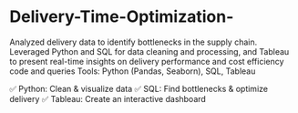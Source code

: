 # Delivery-Time-Optimization-
 Analyzed delivery data to identify bottlenecks in the supply chain. Leveraged Python and SQL for data cleaning and processing, and Tableau to present real-time insights on delivery performance and cost efficiency code and queries
Tools: Python (Pandas, Seaborn), SQL, Tableau

✅ Python: Clean & visualize data
✅ SQL: Find bottlenecks & optimize delivery
✅ Tableau: Create an interactive dashboard
